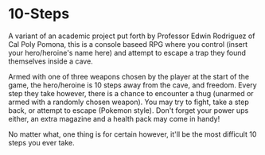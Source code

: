 # 10-Steps
A variant of an academic project put forth by Professor Edwin Rodriguez of Cal Poly Pomona, this is a console baseed RPG where you control (insert your hero/heroine's name here) and attempt to escape a trap they found themselves inside a cave. 

Armed with one of three weapons chosen by the player at the start of the game, the hero/heroine is 10 steps away from the cave, and freedom. Every step they take however, there is a chance to encounter a thug (unarmed or armed with a randomly chosen weapon). You may try to fight, take a step back, or attempt to escape (Pokemon style). Don't forget your power ups either, an extra magazine and a health pack may come in handy! 

No matter what, one thing is for certain however, it'll be the most difficult 10 steps you ever take.
